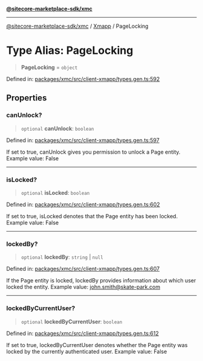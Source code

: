 [**@sitecore-marketplace-sdk/xmc**](../../../../README.md)

***

[@sitecore-marketplace-sdk/xmc](../../../../README.md) / [Xmapp](../README.md) / PageLocking

# Type Alias: PageLocking

> **PageLocking** = `object`

Defined in: [packages/xmc/src/client-xmapp/types.gen.ts:592](https://github.com/Sitecore/marketplace-sdk/blob/main/packages/xmc/src/client-xmapp/types.gen.ts#L592)

## Properties

### canUnlock?

> `optional` **canUnlock**: `boolean`

Defined in: [packages/xmc/src/client-xmapp/types.gen.ts:597](https://github.com/Sitecore/marketplace-sdk/blob/main/packages/xmc/src/client-xmapp/types.gen.ts#L597)

If set to true, canUnlock gives you permission to unlock a Page entity.
Example value: False

***

### isLocked?

> `optional` **isLocked**: `boolean`

Defined in: [packages/xmc/src/client-xmapp/types.gen.ts:602](https://github.com/Sitecore/marketplace-sdk/blob/main/packages/xmc/src/client-xmapp/types.gen.ts#L602)

If set to true, isLocked denotes that the Page entity has been locked.
Example value: False

***

### lockedBy?

> `optional` **lockedBy**: `string` \| `null`

Defined in: [packages/xmc/src/client-xmapp/types.gen.ts:607](https://github.com/Sitecore/marketplace-sdk/blob/main/packages/xmc/src/client-xmapp/types.gen.ts#L607)

If the Page entity is locked, lockedBy provides information about which user locked the entity.
Example value: john.smith@skate-park.com

***

### lockedByCurrentUser?

> `optional` **lockedByCurrentUser**: `boolean`

Defined in: [packages/xmc/src/client-xmapp/types.gen.ts:612](https://github.com/Sitecore/marketplace-sdk/blob/main/packages/xmc/src/client-xmapp/types.gen.ts#L612)

If set to true, lockedByCurrentUser denotes whether the Page entity was locked by the currently authenticated user.
Example value: False
